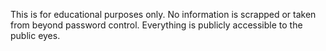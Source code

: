 This is for educational purposes only.
No information is scrapped or taken from beyond password control. Everything is publicly accessible to the public eyes.